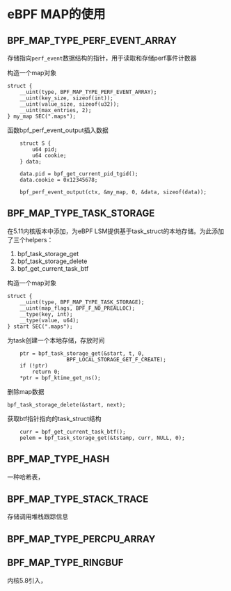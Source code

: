 # eBPF MAP的使用

## BPF_MAP_TYPE_PERF_EVENT_ARRAY

存储指向`perf_event`数据结构的指针，用于读取和存储perf事件计数器

构造一个map对象

```
struct {
	__uint(type, BPF_MAP_TYPE_PERF_EVENT_ARRAY);
	__uint(key_size, sizeof(int));
	__uint(value_size, sizeof(u32));
	__uint(max_entries, 2);
} my_map SEC(".maps");
```

函数bpf_perf_event_output插入数据

```
	struct S {
		u64 pid;
		u64 cookie;
	} data;

	data.pid = bpf_get_current_pid_tgid();
	data.cookie = 0x12345678;

	bpf_perf_event_output(ctx, &my_map, 0, &data, sizeof(data));
```

## BPF_MAP_TYPE_TASK_STORAGE

在5.11内核版本中添加，为eBPF LSM提供基于task_struct的本地存储。为此添加了三个helpers：

1. bpf_task_storage_get
2. bpf_task_storage_delete
3. bpf_get_current_task_btf

构造一个map对象

```
struct {
	__uint(type, BPF_MAP_TYPE_TASK_STORAGE);
	__uint(map_flags, BPF_F_NO_PREALLOC);
	__type(key, int);
	__type(value, u64);
} start SEC(".maps");
```

为task创建一个本地存储，存放时间

```
	ptr = bpf_task_storage_get(&start, t, 0,
				   BPF_LOCAL_STORAGE_GET_F_CREATE);
	if (!ptr)
		return 0;
	*ptr = bpf_ktime_get_ns();
```

删除map数据

```
bpf_task_storage_delete(&start, next);
```

获取btf指针指向的task_struct结构

```
	curr = bpf_get_current_task_btf();
	pelem = bpf_task_storage_get(&tstamp, curr, NULL, 0);
```

## BPF_MAP_TYPE_HASH

一种哈希表，

## BPF_MAP_TYPE_STACK_TRACE

存储调用堆栈跟踪信息

## BPF_MAP_TYPE_PERCPU_ARRAY

## BPF_MAP_TYPE_RINGBUF

内核5.8引入，

